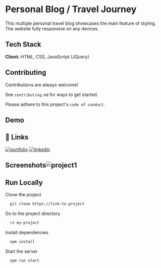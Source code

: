 
# Personal Blog / Travel Journey

This multiple personal travel blog showcases the main feature of
                styling. The website fully responsive on any devices.


## Tech Stack

**Client:** HTML, CSS, JavaScript (JQuery)




## Contributing

Contributions are always welcome!

See `contributing.md` for ways to get started.

Please adhere to this project's `code of conduct`.


## Demo




## 🔗 Links
[![portfolio](https://img.shields.io/badge/my_portfolio-000?style=for-the-badge&logo=ko-fi&logoColor=white)](https://gulumsercakmak.net/)
[![linkedin](https://img.shields.io/badge/linkedin-0A66C2?style=for-the-badge&logo=linkedin&logoColor=white)](https://www.linkedin.com/in/gulumser-cakmak-bbaa1222b/)



## Screenshots![project1](https://user-images.githubusercontent.com/91402082/209488660-91c8d8da-aee3-4555-bcfe-1472c765a804.png)





## Run Locally

Clone the project

```bash
  git clone https://link-to-project
```

Go to the project directory

```bash
  cd my-project
```

Install dependencies

```bash
  npm install
```

Start the server

```bash
  npm run start
```

